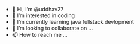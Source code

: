 - 👋 Hi, I’m @uddhav27
- 👀 I’m interested in coding
- 🌱 I’m currently learning java fullstack devlopment
- 💞️ I’m looking to collaborate on ...
- 📫 How to reach me ...

<!---
uddhav27/uddhav27 is a ✨ special ✨ repository because its `README.md` (this file) appears on your GitHub profile.
You can click the Preview link to take a look at your changes.
--->
